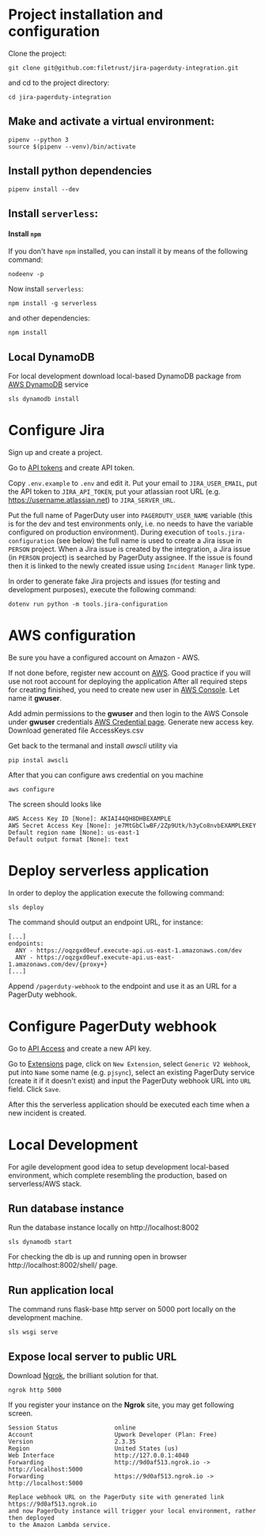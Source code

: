 # Project installation and configuration

Clone the project:

```
git clone git@github.com:filetrust/jira-pagerduty-integration.git
```

and cd to the project directory:

```
cd jira-pagerduty-integration
```

## Make and activate a virtual environment:

```
pipenv --python 3
source $(pipenv --venv)/bin/activate
```

## Install python dependencies

```
pipenv install --dev
```

## Install `serverless`:

#### Install `npm`

If you don't have `npm` installed, you can install it by means of the
following command:

```
nodeenv -p
```

Now install `serverless`:

```
npm install -g serverless
```

and other dependencies:

```
npm install
```

## Local DynamoDB

For local development download local-based DynamoDB package from 
[AWS DynamoDB](https://docs.aws.amazon.com/dynamodb/index.html) service 

```sls dynamodb install```

# Configure Jira

Sign up and create a project.

Go to [API tokens](https://id.atlassian.com/manage/api-tokens) and
create API token.

Copy `.env.example` to `.env` and edit it. Put your email to
`JIRA_USER_EMAIL`, put the API token to `JIRA_API_TOKEN`, put your
atlassian root URL (e.g. https://username.atlassian.net) to
`JIRA_SERVER_URL`.

Put the full name of PagerDuty user into `PAGERDUTY_USER_NAME`
variable (this is for the dev and test environments only, i.e. no
needs to have the variable configured on production
environment). During execution of `tools.jira-configuration` (see
below) the full name is used to create a Jira issue in `PERSON`
project. When a Jira issue is created by the integration, a Jira issue
(in `PERSON` project) is searched by PagerDuty assignee. If the issue
is found then it is linked to the newly created issue using `Incident
Manager` link type.

In order to generate fake Jira projects and issues (for testing and
development purposes), execute the following command:

```
dotenv run python -m tools.jira-configuration
```


# AWS configuration

Be sure you have a configured account on Amazon - AWS.

If not done before, register new account on [AWS](https://aws.amazon.com/). 
Good practice if you will use not root account for deploying the application
After all required steps for creating finished, you need to create new user 
in [AWS Console](https://console.aws.amazon.com/iam/home#/users). 
Let name it **gwuser**. 

Add admin permissions to the **gwuser** and then login to the AWS Console 
under **gwuser** credentials [AWS Credential page](https://console.aws.amazon.com/iam/home?#/security_credentials).
Generate new access key. Download generated file AccessKeys.csv

Get back to the termanal and install _awscli_ utility via

```pip instal awscli ```

After that you can configure aws credential on you machine

```aws configure```

The screen should looks like

```
AWS Access Key ID [None]: AKIAI44QH8DHBEXAMPLE
AWS Secret Access Key [None]: je7MtGbClwBF/2Zp9Utk/h3yCo8nvbEXAMPLEKEY
Default region name [None]: us-east-1
Default output format [None]: text
```


# Deploy serverless application

In order to deploy the application execute the following command:

```
sls deploy
```

The command should output an endpoint URL, for instance:

```
[...]
endpoints:
  ANY - https://oqzgxd0euf.execute-api.us-east-1.amazonaws.com/dev
  ANY - https://oqzgxd0euf.execute-api.us-east-1.amazonaws.com/dev/{proxy+}
[...]

```

Append `/pagerduty-webhook` to the endpoint and use it as an URL for a
PagerDuty webhook.

# Configure PagerDuty webhook

Go to [API Access](https://atykhonov2.pagerduty.com/api_keys) and
create a new API key.

Go to [Extensions](https://atykhonov.pagerduty.com/extensions) page,
click on `New Extension`, select `Generic V2 Webhook`, put into `Name`
some name (e.g. `pjsync`), select an existing PagerDuty service
(create it if it doesn't exist) and input the PagerDuty webhook URL
into `URL` field. Click `Save`.

After this the serverless application should be executed each time
when a new incident is created.



# Local Development

For agile development good idea to setup development local-based environment,
which complete resembling the production, based on serverless/AWS stack.

## Run database instance

Run the database instance locally on http://localhost:8002

```sls dynamodb start```

For checking the db is up and running open in browser http://localhost:8002/shell/ page.


## Run application local

The command runs flask-base http server on 5000 port locally on the development machine.

```sls wsgi serve```


## Expose local server to public URL


Download [Ngrok](https://ngrok.com), the brilliant solution for that.


```ngrok http 5000```


If you register your instance on the **Ngrok** site, you may get following screen.

```
Session Status                online
Account                       Upwork Developer (Plan: Free)
Version                       2.3.35
Region                        United States (us)
Web Interface                 http://127.0.0.1:4040
Forwarding                    http://9d0af513.ngrok.io -> http://localhost:5000
Forwarding                    https://9d0af513.ngrok.io -> http://localhost:5000

Replace webhook URL on the PagerDuty site with generated link https://9d0af513.ngrok.io
and now PagerDuty instance will trigger your local environment, rather then deployed
to the Amazon Lambda service.
```
 
